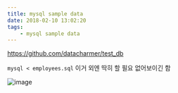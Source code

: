 ```yaml
---
title: mysql sample data
date: 2018-02-10 13:02:20
tags:
    - mysql sample data
---
```


https://github.com/datacharmer/test_db  

```mysql < employees.sql``` 
이거 외엔 딱히 할 필요 없어보이긴 함

![image](https://user-images.githubusercontent.com/18513953/33320411-7fb7b6ce-d485-11e7-858b-420c8d45b795.png)